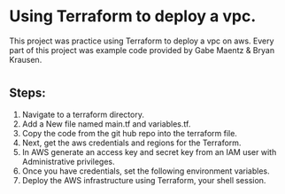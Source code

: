 # Using Terraform to deploy a vpc.

This project was practice using Terraform to deploy a vpc on aws. Every part of this project was example code provided by Gabe Maentz & Bryan Krausen.
#

## Steps:
1. Navigate to a terraform directory.
2. Add a New file named main.tf and variables.tf.
3. Copy the code from the git hub repo into the terraform file.
4. Next, get the aws credentials and regions for the Terraform.
5. In AWS generate an access key and secret key from an IAM user with Administrative privileges.
6. Once you have credentials, set the following environment variables.
7. Deploy the AWS infrastructure using Terraform, your shell session. 

